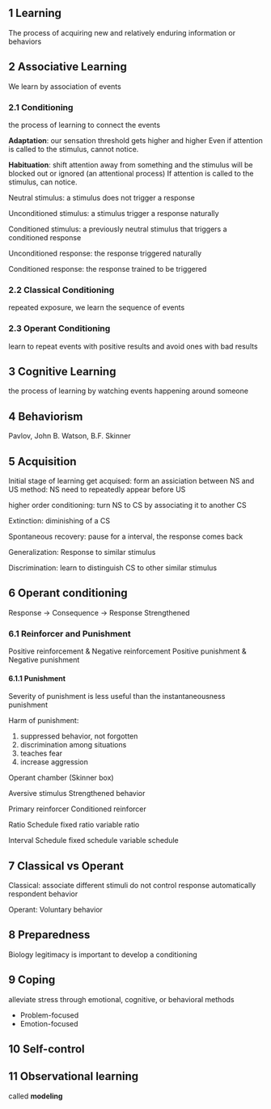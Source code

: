 ## 1 Learning
The process of acquiring new and relatively enduring information or behaviors

## 2 Associative Learning
We learn by association of events

### 2.1 Conditioning
the process of learning to connect the events

**Adaptation**: our sensation threshold gets higher and higher
Even if attention is called to the stimulus, cannot notice. 

**Habituation**: shift attention away from something and the stimulus will be blocked out or ignored (an attentional process)
If attention is called to the stimulus, can notice. 

Neutral stimulus: a stimulus does not trigger a response

Unconditioned stimulus: a stimulus trigger a response naturally

Conditioned stimulus: a previously neutral stimulus that triggers a conditioned response

Unconditioned response: the response triggered naturally

Conditioned response: the response trained to be triggered

### 2.2 Classical Conditioning
repeated exposure, we learn the sequence of events

### 2.3 Operant Conditioning
learn to repeat events with positive results and avoid ones with bad results

## 3 Cognitive Learning
the process of learning by watching events happening around someone

## 4 Behaviorism
Pavlov, John B. Watson, B.F. Skinner

## 5 Acquisition
Initial stage of learning
get acquised: form an assiciation between NS and US
method: NS need to repeatedly appear before US

higher order conditioning: turn NS to CS by associating it to another CS

Extinction: diminishing of a CS

Spontaneous recovery: pause for a interval, the response comes back

Generalization: Response to similar stimulus

Discrimination: learn to distinguish CS to other similar stimulus

## 6 Operant conditioning

Response -> Consequence -> Response Strengthened

### 6.1 Reinforcer and Punishment

Positive reinforcement & Negative reinforcement
Positive punishment & Negative punishment

#### 6.1.1 Punishment

Severity of punishment is less useful than the instantaneousness punishment

Harm of punishment:
1. suppressed behavior, not forgotten
2. discrimination among situations
3. teaches fear
4. increase aggression

Operant chamber (Skinner box)

Aversive stimulus
Strengthened behavior

Primary reinforcer
Conditioned reinforcer

Ratio Schedule
fixed ratio
variable ratio

Interval Schedule
fixed schedule
variable schedule

## 7 Classical vs Operant

Classical: associate different stimuli do not control
response automatically
respondent behavior

Operant: 
Voluntary behavior

## 8 Preparedness

Biology legitimacy is important to develop a conditioning

## 9 Coping

alleviate stress through emotional, cognitive, or behavioral methods

- Problem-focused
- Emotion-focused

## 10 Self-control

## 11 Observational learning

called **modeling**
